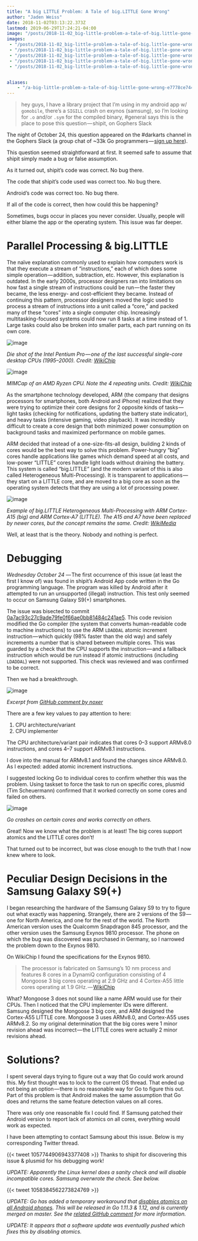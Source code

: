 ```yaml
---
title: "A big LITTLE Problem: A Tale of big.LITTLE Gone Wrong"
author: "Jaden Weiss"
date: 2018-11-02T03:13:22.373Z
lastmod: 2019-06-29T17:24:21-04:00
image: "/posts/2018-11-02_big-little-problem-a-tale-of-big.little-gone-wrong/images/5.jpg"
images:
 - "/posts/2018-11-02_big-little-problem-a-tale-of-big.little-gone-wrong/images/1.png"
 - "/posts/2018-11-02_big-little-problem-a-tale-of-big.little-gone-wrong/images/2.png"
 - "/posts/2018-11-02_big-little-problem-a-tale-of-big.little-gone-wrong/images/3.jpg"
 - "/posts/2018-11-02_big-little-problem-a-tale-of-big.little-gone-wrong/images/4.png"
 - "/posts/2018-11-02_big-little-problem-a-tale-of-big.little-gone-wrong/images/5.jpg"


aliases:
    - "/a-big-little-problem-a-tale-of-big-little-gone-wrong-e7778ce744bb"
---
```


> hey guys, I have a library project that I’m using in my android app w/ `gomobile`, there’s a `SIGILL` crash on exynos (samsung), so I’m looking for `.o` and/or `.sym` for the compiled binary, #general says this is the place to pose this question — shipit, on Gophers Slack

The night of October 24, this question appeared on the #darkarts channel in the Gophers Slack (a group chat of ~33k Go programmers — [sign up here](https://invite.slack.golangbridge.org/)).

This question seemed straightforward at first. It seemed safe to assume that shipit simply made a bug or false assumption.

As it turned out, shipit’s code was correct. No bug there.

The code that shipit’s code used was correct too. No bug there.

Android’s code was correct too. No bug there.

If all of the code is correct, then how could this be happening?

Sometimes, bugs occur in places you never consider. Usually, people will either blame the app or the operating system. This issue was far deeper.

# Parallel Processing & big.LITTLE

The naïve explanation commonly used to explain how computers work is that they execute a stream of “instructions,” each of which does some simple operation — addition, subtraction, etc. However, this explanation is outdated. In the early 2000s, processor designers ran into limitations on how fast a single stream of instructions could be run — the faster they became, the less energy- and cost-efficient they became. Instead of continuing this pattern, processor designers moved the logic used to process a stream of instructions into a unit called a “core,” and packed many of these “cores” into a single computer chip. Increasingly multitasking-focused systems could now run 8 tasks at a time instead of 1. Large tasks could also be broken into smaller parts, each part running on its own core.

![image](/posts/2018-11-02_big-little-problem-a-tale-of-big.little-gone-wrong/images/1.png)

*Die shot of the Intel Pentium Pro — one of the last successful single-core desktop CPUs (1995–2000). Credit: [WikiChip](https://en.wikichip.org/wiki/File:pentium_pro_die_shot.png)*





![image](/posts/2018-11-02_big-little-problem-a-tale-of-big.little-gone-wrong/images/2.png)

*MIMCap of an AMD Ryzen CPU. Note the 4 repeating units. Credit: [WikiChip](https://en.wikichip.org/wiki/File:amd_zen_mimcap.png)*



As the smartphone technology developed, ARM (the company that designs processors for smartphones, both Android and iPhone) realized that they were trying to optimize their core designs for 2 opposite kinds of tasks — light tasks (checking for notifications, updating the battery state indicator), and heavy tasks (intensive gaming, video playback). It was incredibly difficult to create a core design that both minimized power consumption on background tasks and maximized performance on mobile games.

ARM decided that instead of a one-size-fits-all design, building 2 kinds of cores would be the best way to solve this problem. Power-hungry “big” cores handle applications like games which demand speed at all costs, and low-power “LITTLE” cores handle light loads without draining the battery. This system is called “big.LITTLE” (and the modern variant of this is also called Heterogeneous Multi-Processing). It is transparent to applications — they start on a LITTLE core, and are moved to a big core as soon as the operating system detects that they are using a lot of processing power.




![image](/posts/2018-11-02_big-little-problem-a-tale-of-big.little-gone-wrong/images/3.jpg)

*Example of big.LITTLE Heterogeneous Multi-Processing with ARM Cortex-A15 (big) and ARM Cortex-A7 (LITTLE). The A15 and A7 have been replaced by newer cores, but the concept remains the same. Credit: [WikiMedia](https://commons.wikimedia.org/wiki/File:Global_Task_Scheduling.jpg)*



Well, at least that is the theory. Nobody and nothing is perfect.

# Debugging
*Wednesday October 24* — The first occurrence of this issue (at least the first I know of) was found in shipit’s Android App code written in the Go programming language. The program was killed by Android after it attempted to run an unsupported (illegal) instruction. This test only seemed to occur on Samsung Galaxy S9(+) smartphones.

The issue was bisected to commit [0a7ac93c27c9ade79fe0f66ae0bb81484c241ae5](https://github.com/golang/go/commit/0a7ac93c27c9ade79fe0f66ae0bb81484c241ae5). This code revision modified the Go compiler (the system that converts human-readable code to machine instructions) to use the ARM `LDADDAL` atomic increment instruction — which quickly (98% faster than the old way) and safely increments a number that is shared between multiple cores. This was guarded by a check that the CPU supports the instruction — and a fallback instruction which would be run instead if atomic instructions (including `LDADDAL`) were not supported. This check was reviewed and was confirmed to be correct.

Then we had a breakthrough.

![image](/posts/2018-11-02_big-little-problem-a-tale-of-big.little-gone-wrong/images/4.png)

*Excerpt from [GitHub comment by noxer](https://github.com/golang/go/issues/28431#issuecomment-433563666)*

There are a few key values to pay attention to here:  
1. CPU architecture/variant  
2. CPU implementer

The CPU architecture/variant pair indicates that cores 0–3 support ARMv8.0 instructions, and cores 4–7 support ARMv8.1 instructions.

I dove into the manual for ARMv8.1 and found the changes since ARMv8.0.  
As I expected: added atomic increment instructions.

I suggested locking Go to individual cores to confirm whether this was the problem. Using taskset to force the task to run on specific cores, plusmid (Tim Scheuermann) confirmed that it worked correctly on some cores and failed on others.




![image](/posts/2018-11-02_big-little-problem-a-tale-of-big.little-gone-wrong/images/5.jpg)

*Go crashes on certain cores and works correctly on others.*



Great! Now we know what the problem is at least! The big cores support atomics and the LITTLE cores don’t!

That turned out to be incorrect, but was close enough to the truth that I now knew where to look.

# Peculiar Design Decisions in the Samsung Galaxy S9(+)

I began researching the hardware of the Samsung Galaxy S9 to try to figure out what exactly was happening. Strangely, there are 2 versions of the S9 — one for North America, and one for the rest of the world. The North American version uses the Qualcomm Snapdragon 845 processor, and the other version uses the Samsung Exynos 9810 processor. The phone on which the bug was discovered was purchased in Germany, so I narrowed the problem down to the Exynos 9810.

On WikiChip I found the specifications for the Exynos 9810.

> The processor is fabricated on Samsung’s 10 nm process and features 8 cores in a DynamiQ configuration consisting of 4 Mongoose 3 big cores operating at 2.9 GHz and 4 Cortex-A55 little cores operating at 1.9 GHz. — [WikiChip](https://en.wikichip.org/wiki/samsung/exynos/9810)

What? Mongoose 3 does not sound like a name ARM would use for their CPUs. Then I noticed that the CPU implementer IDs were different. Samsung designed the Mongoose 3 big core, and ARM designed the Cortex-A55 LITTLE core. Mongoose 3 uses ARMv8.0, and Cortex-A55 uses ARMv8.2. So my original determination that the big cores were 1 minor revision ahead was incorrect — the LITTLE cores were actually 2 minor revisions ahead.

# Solutions?

I spent several days trying to figure out a way that Go could work around this. My first thought was to lock to the current OS thread. That ended up not being an option — there is no reasonable way for Go to figure this out. Part of this problem is that Android makes the same assumption that Go does and returns the same feature detection values on all cores.

There was only one reasonable fix I could find. If Samsung patched their Android version to report lack of atomics on all cores, everything would work as expected.

I have been attempting to contact Samsung about this issue. Below is my corresponding Twitter thread.

{{< tweet 1057744906943377408 >}}
Thanks to shipit for discovering this issue & plusmid for his debugging work!

_UPDATE: Apparently the Linux kernel does a sanity check and will disable incompatible cores. Samsung overwrote the check. See below._

{{< tweet 1058384562273824769 >}}


_UPDATE: Go has added a temporary workaround that_ [_disables atomics on all Android phones_](https://go-review.googlesource.com/c/go/+/147377/)_. This will be released in Go 1.11.3 & 1.12, and is currently merged on master. See the_ [_related GitHub comment_](https://github.com/golang/go/issues/28431#issuecomment-435651470) _for more information._

_UPDATE: It appears that a software update was eventually pushed which fixes this by disabling atomics._
